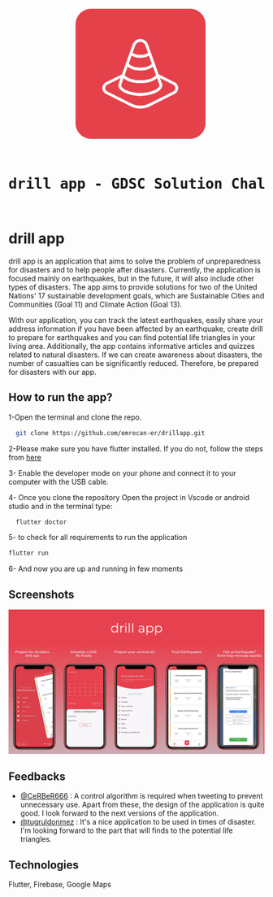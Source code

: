 <pre>
<p align="center">
  <img src="https://github.com/emrecan-er/drillapp/blob/main/screenshots/sized.png" />
</p>
<h1>drill app - GDSC Solution Challenge 2023 </h1>
</pre>



  
# drill app

drill app is an application that aims to solve the problem of unpreparedness for disasters and to help people after disasters. Currently, the application is focused mainly on earthquakes, but in the future, it will also include other types of disasters. The app aims to provide solutions for two of the United Nations' 17 sustainable development goals, which are Sustainable Cities and Communities (Goal 11) and Climate Action (Goal 13).

With our application, you can track the latest earthquakes, easily share your address information if you have been affected by an earthquake, create drill to prepare for earthquakes and you can find potential life triangles in your living area. Additionally, the app contains informative articles and quizzes related to natural disasters. If we can create awareness about disasters, the number of casualties can be significantly reduced. Therefore, be prepared for disasters with our app.


## How to run the app?


1-Open the terminal and clone the repo.

```bash
  git clone https://github.com/emrecan-er/drillapp.git
```

2-Please make sure you have flutter installed. If you do not, follow the steps from [here](https://docs.flutter.dev/get-started/install)

3- Enable the developer mode on your phone and connect it to your computer with the USB cable.

4- Once you clone the repository Open the project in Vscode or android studio and in the terminal type:

```bash
  flutter doctor
```
5- to check for all requirements to run the application

```bash
flutter run
```
6- And now you are up and running in few moments



  
## Screenshots

![Uygulama Ekran Görüntüsü](https://raw.githubusercontent.com/emrecan-er/drillapp/main/screenshots/Adsız.png?token=GHSAT0AAAAAAB4UABUUWBQDBAWCW4EUG276ZBC5JEA)

  
## Feedbacks

- [@CeRBeR666](https://github.com/CeRBeR666) : A control algorithm is required when tweeting to prevent unnecessary use. Apart from these, the design of the application is quite good. I look forward to the next versions of the application.
- [@tugruldonmez](https://github.com/tugruldonmez) : It's a nice application to be used in times of disaster. I'm looking forward to the part that will finds to the potential life triangles.

  
## Technologies

Flutter,
Firebase,
Google Maps

